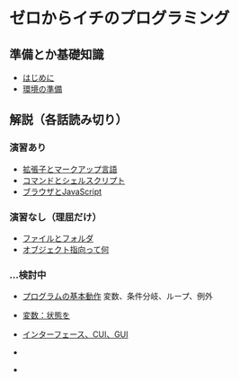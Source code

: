 ゼロからイチのプログラミング
=


準備とか基礎知識
-

- [はじめに](./first/index.md)
- [環境の準備](./environment/index.md)

解説（各話読み切り）
-

### 演習あり

- [拡張子とマークアップ言語](./markup/index.md)
- [コマンドとシェルスクリプト](./shell/index.md)
- [ブラウザとJavaScript](./javascript/index.md)

### 演習なし（理屈だけ）

- [ファイルとフォルダ](./fundamental/index.md)
- [オブジェクト指向って何](./programming_paradigm/index.md)

### ...検討中

- [プログラムの基本動作](./xxx/index.md)
    変数、条件分岐、ループ、例外

- [変数：状態を](./xxx/index.md)
- [インターフェース、CUI、GUI](./xxx/index.md)
- [](./xxx/index.md)
- [](./xxx/index.md)
